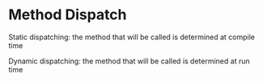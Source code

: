 # Method Dispatch

Static dispatching: the method that will be called is determined at compile time

Dynamic dispatching: the method that will be called is determined at run time
